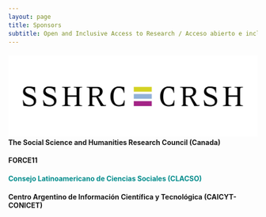 ```yaml
---
layout: page
title: Sponsors
subtitle: Open and Inclusive Access to Research / Acceso abierto e inclusivo a la investigación
---
```



#### ![SSHRC](assets/img/sshrc.jpeg) The Social Science and Humanities Research Council (Canada)
#### FORCE11
#### <span style="color: DarkCyan;">Consejo Latinoamericano de Ciencias Sociales (CLACSO)</span>
#### Centro Argentino de Información Científica y Tecnológica (CAICYT-CONICET)

